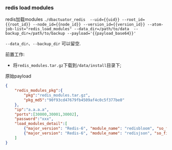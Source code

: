 ### redis load modules
redis加载modules
`./dbactuator_redis  --uid={{uid}} --root_id={{root_id}} --node_id={{node_id}} --version_id={{version_id}} --atom-job-list="redis_load_modules" --data_dir=/path/to/data  --backup_dir=/path/to/backup --payload='{{payload_base64}}'`

`--data_dir`、`--backup_dir` 可以留空.  

前置工作:  
- 将`redis_modules.tar.gz`下载到`/data/install`目录下;  


原始payload
```json
{
    "redis_modules_pkg":{
        "pkg":"redis_modules.tar.gz",
        "pkg_md5":"90f93cd47679fb4509af4c0c5f377be0"
    },
    "ip":"a.a.a.a",
    "ports":[30000,30001,30002],
    "password":"xxx",
    "load_modules_detail":[
        {"major_version": "Redis-6", "module_name": "redisbloom", "so_file": "redisbloom-2.6.13.so"},
        {"major_version": "Redis-6", "module_name": "redisjson", "so_file": "librejson-2.6.6.so"}
    ]
}
```